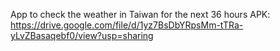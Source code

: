 App to check the weather in Taiwan for the next 36 hours
APK: https://drive.google.com/file/d/1yz7BsDbYRpsMm-tTRa-yLvZBasaqebf0/view?usp=sharing
